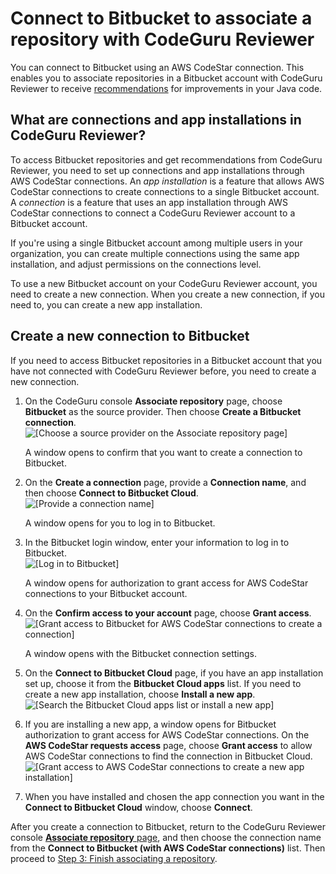 # Connect to Bitbucket to associate a repository with CodeGuru Reviewer<a name="bitbucket-steps"></a>

You can connect to Bitbucket using an AWS CodeStar connection\. This enables you to associate repositories in a Bitbucket account with CodeGuru Reviewer to receive [recommendations](recommendations.md) for improvements in your Java code\.

## What are connections and app installations in CodeGuru Reviewer?<a name="about-connections"></a>

To access Bitbucket repositories and get recommendations from CodeGuru Reviewer, you need to set up connections and app installations through AWS CodeStar connections\. An *app installation* is a feature that allows AWS CodeStar connections to create connections to a single Bitbucket account\. A *connection* is a feature that uses an app installation through AWS CodeStar connections to connect a CodeGuru Reviewer account to a Bitbucket account\. 

If you're using a single Bitbucket account among multiple users in your organization, you can create multiple connections using the same app installation, and adjust permissions on the connections level\. 

To use a new Bitbucket account on your CodeGuru Reviewer account, you need to create a new connection\. When you create a new connection, if you need to, you can create a new app installation\.

## Create a new connection to Bitbucket<a name="create-new-bitbucket-connection"></a>

If you need to access Bitbucket repositories in a Bitbucket account that you have not connected with CodeGuru Reviewer before, you need to create a new connection\.

1. On the CodeGuru console **Associate repository** page, choose **Bitbucket** as the source provider\. Then choose **Create a Bitbucket connection**\.  
![\[Choose a source provider on the Associate repository page\]](http://docs.aws.amazon.com/codeguru/latest/reviewer-ug/)

   A window opens to confirm that you want to create a connection to Bitbucket\.

1. On the **Create a connection** page, provide a **Connection name**, and then choose **Connect to Bitbucket Cloud**\.   
![\[Provide a connection name\]](http://docs.aws.amazon.com/codeguru/latest/reviewer-ug/)

   A window opens for you to log in to Bitbucket\.

1. In the Bitbucket login window, enter your information to log in to Bitbucket\.  
![\[Log in to Bitbucket\]](http://docs.aws.amazon.com/codeguru/latest/reviewer-ug/)

   A window opens for authorization to grant access for AWS CodeStar connections to your Bitbucket account\.

1. On the **Confirm access to your account** page, choose **Grant access**\.   
![\[Grant access to Bitbucket for AWS CodeStar connections to create a connection\]](http://docs.aws.amazon.com/codeguru/latest/reviewer-ug/)

   A window opens with the Bitbucket connection settings\.

1. On the **Connect to Bitbucket Cloud** page, if you have an app installation set up, choose it from the **Bitbucket Cloud apps** list\. If you need to create a new app installation, choose **Install a new app**\.  
![\[Search the Bitbucket Cloud apps list or install a new app\]](http://docs.aws.amazon.com/codeguru/latest/reviewer-ug/)

1. If you are installing a new app, a window opens for Bitbucket authorization to grant access for AWS CodeStar connections\. On the **AWS CodeStar requests access** page, choose **Grant access** to allow AWS CodeStar connections to find the connection in Bitbucket Cloud\.  
![\[Grant access to AWS CodeStar connections to create a new app installation\]](http://docs.aws.amazon.com/codeguru/latest/reviewer-ug/)

1. When you have installed and chosen the app connection you want in the **Connect to Bitbucket Cloud** window, choose **Connect**\. 

After you create a connection to Bitbucket, return to the CodeGuru Reviewer console [**Associate repository** page](https://console.aws.amazon.com/codeguru/reviewer/#/configure), and then choose the connection name from the **Connect to Bitbucket \(with AWS CodeStar connections\)** list\. Then proceed to [Step 3: Finish associating a repository](step-one.md#finish-associating-repository)\. 